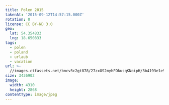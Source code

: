 ```yaml
---
title: Polen 2015
takenAt: '2015-09-12T14:57:15.000Z'
rotation: 0
license: CC BY-ND 3.0
geo:
  lat: 54.354833
  lng: 18.650833
tags:
  - polen
  - poland
  - urlaub
  - vacation
url: >-
  //images.ctfassets.net/bncv3c2gt878/27zxOS2myhFOkusqKNoipH/3b4193e1e95b10df91972c3ec56455dc/polen-2015_25957686665_o
size: 3436902
image:
  width: 4310
  height: 2868
contentType: image/jpeg
---
```


